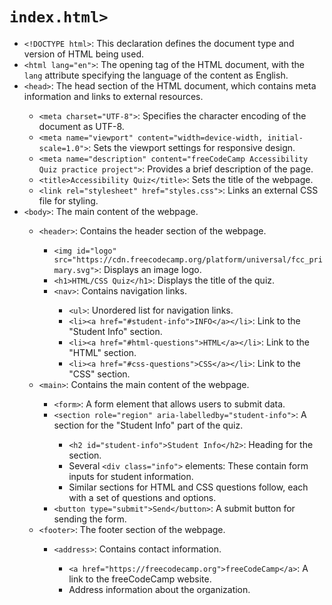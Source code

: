 <code><h1>index.html></h1></code>
<ul>
    <li><code>&lt;!DOCTYPE html&gt;</code>: This declaration defines the document type and version of HTML being used.</li>
    <li><code>&lt;html lang="en"&gt;</code>: The opening tag of the HTML document, with the <code>lang</code> attribute specifying the language of the content as English.</li>
    <li><code>&lt;head&gt;</code>: The head section of the HTML document, which contains meta information and links to external resources.</li>
    <ul>
        <li><code>&lt;meta charset="UTF-8"&gt;</code>: Specifies the character encoding of the document as UTF-8.</li>
        <li><code>&lt;meta name="viewport" content="width=device-width, initial-scale=1.0"&gt;</code>: Sets the viewport settings for responsive design.</li>
        <li><code>&lt;meta name="description" content="freeCodeCamp Accessibility Quiz practice project"&gt;</code>: Provides a brief description of the page.</li>
        <li><code>&lt;title&gt;Accessibility Quiz&lt;/title&gt;</code>: Sets the title of the webpage.</li>
        <li><code>&lt;link rel="stylesheet" href="styles.css"&gt;</code>: Links an external CSS file for styling.</li>
    </ul>
    <li><code>&lt;body&gt;</code>: The main content of the webpage.</li>
    <ul>
        <li><code>&lt;header&gt;</code>: Contains the header section of the webpage.</li>
        <ul>
            <li><code>&lt;img id="logo" src="https://cdn.freecodecamp.org/platform/universal/fcc_primary.svg"&gt;</code>: Displays an image logo.</li>
            <li><code>&lt;h1&gt;HTML/CSS Quiz&lt;/h1&gt;</code>: Displays the title of the quiz.</li>
            <li><code>&lt;nav&gt;</code>: Contains navigation links.</li>
            <ul>
                <li><code>&lt;ul&gt;</code>: Unordered list for navigation links.</li>
                <li><code>&lt;li&gt;&lt;a href="#student-info"&gt;INFO&lt;/a&gt;&lt;/li&gt;</code>: Link to the "Student Info" section.</li>
                <li><code>&lt;li&gt;&lt;a href="#html-questions"&gt;HTML&lt;/a&gt;&lt;/li&gt;</code>: Link to the "HTML" section.</li>
                <li><code>&lt;li&gt;&lt;a href="#css-questions"&gt;CSS&lt;/a&gt;&lt;/li&gt;</code>: Link to the "CSS" section.</li>
            </ul>
        </ul>
        <li><code>&lt;main&gt;</code>: Contains the main content of the webpage.</li>
        <ul>
            <li><code>&lt;form&gt;</code>: A form element that allows users to submit data.</li>
            <li><code>&lt;section role="region" aria-labelledby="student-info"&gt;</code>: A section for the "Student Info" part of the quiz.</li>
            <ul>
                <li><code>&lt;h2 id="student-info"&gt;Student Info&lt;/h2&gt;</code>: Heading for the section.</li>
                <li>Several <code>&lt;div class="info"&gt;</code> elements: These contain form inputs for student information.</li>
                <li>Similar sections for HTML and CSS questions follow, each with a set of questions and options.</li>
            </ul>
            <li><code>&lt;button type="submit"&gt;Send&lt;/button&gt;</code>: A submit button for sending the form.</li>
        </ul>
        <li><code>&lt;footer&gt;</code>: The footer section of the webpage.</li>
        <ul>
            <li><code>&lt;address&gt;</code>: Contains contact information.</li>
            <ul>
                <li><code>&lt;a href="https://freecodecamp.org"&gt;freeCodeCamp&lt;/a&gt;</code>: A link to the freeCodeCamp website.</li>
                <li>Address information about the organization.</li>
            </ul>
        </ul>
    </ul>
</ul>
